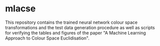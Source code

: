 # mlacse
This repository contains the trained neural network colour space transformations and the test data generation procedure as well as scripts for verifying the tables and figures of the paper "A Machine Learning Approach to Colour Space Euclidisation".
